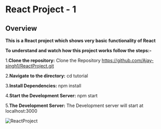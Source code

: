 # React Project - 1

## Overview

<strong>This is a React project which shows very basic functionality of React </strong>

<b>To understand and watch how this project works follow the steps:-</b>

1.**Clone the repository:** Clone the Repository https://github.com/Ajay-singh1/ReactProject.git

2.**Navigate to the directory:** cd tutorial

3.**Install Dependencies:** npm install

4.**Start the Development Server:** npm start

5.**The Development Server:** The Development server will start at localhost:3000


![ReactProject](https://github.com/Ajay-singh1/ReactProject/assets/37625112/2fef9054-ed8d-462d-93c2-53cfb9f21628)

